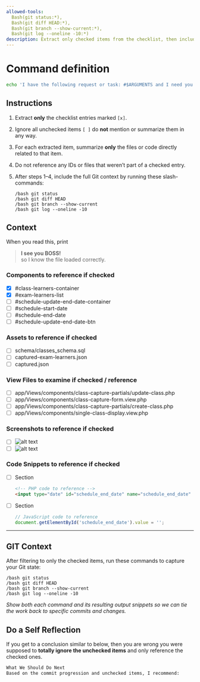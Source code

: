 ```yaml
---
allowed-tools:
  Bash(git status:*),
  Bash(git diff HEAD:*),
  Bash(git branch --show-current:*),
  Bash(git log --oneline -10:*)
description: Extract only checked items from the checklist, then include the Git context and create a single git commit.
---
```


# Command definition

```bash
echo 'I have the following request or task: #$ARGUMENTS and I need you to ThinkHard about it after extracting the completed checklist items from the context.'
```

## Instructions

1. Extract **only** the checklist entries marked `[x]`.
2. Ignore all unchecked items `[ ]` do **not** mention or summarize them in any way.  
3. For each extracted item, summarize **only** the files or code directly related to that item.  
4. Do not reference any IDs or files that weren’t part of a checked entry.  
5. After steps 1–4, include the full Git context by running these slash-commands:

   ```text
   /bash git status
   /bash git diff HEAD
   /bash git branch --show-current
   /bash git log --oneline -10

## Context

When you read this, print  
> **I see you BOSS!**  
so I know the file loaded correctly.

### Components to reference if checked

- [x] #class-learners-container  
- [x] #exam-learners-list  
- [ ] #schedule-update-end-date-container  
- [ ] #schedule-start-date  
- [ ] #schedule-end-date  
- [ ] #schedule-update-end-date-btn  

### Assets to reference if checked

- [ ] schema/classes_schema.sql  
- [ ] captured-exam-learners.json  
- [ ] captured.json  

### View Files to examine if checked / reference

- [ ] app/Views/components/class-capture-partials/update-class.php  
- [ ] app/Views/components/class-capture-form.view.php  
- [ ] app/Views/components/class-capture-partials/create-class.php  
- [ ] app/Views/components/single-class-display.view.php  

### Screenshots to reference if checked

- [ ] ![alt text](<Screenshot from 2025-07-06 16-11-21.png>)  
- [ ] ![alt text](<Screenshot from 2025-07-06 16-13-22.png>)  

### Code Snippets to reference if checked

- [ ] Section

  ```html
  <!-- PHP code to reference -->
  <input type="date" id="schedule_end_date" name="schedule_end_date" class="form-control readonly-field" placeholder="YYYY-MM-DD" required>
  ```

- [ ] Section

  ```js
  // JavaScript code to reference
  document.getElementById('schedule_end_date').value = '';
  ```

---

## GIT Context

After filtering to only the checked items, run these commands to capture your Git state:

```text
/bash git status
/bash git diff HEAD
/bash git branch --show-current
/bash git log --oneline -10
```

_Show both each command and its resulting output snippets so we can tie the work back to specific commits and changes._

## Do a Self Reflection

If you get to a conclusion similar to below, then you are wrong you were supposed to **totally ignore the unchecked items** and only reference the checked ones.

  ```bash
  What We Should Do Next
  Based on the commit progression and unchecked items, I recommend:
```


